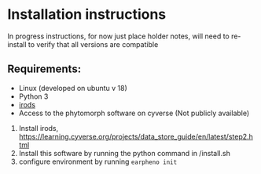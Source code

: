 # Installation instructions

In progress instructions, for now just place holder notes, will need to re-install to verify that all versions are compatible

## Requirements:
- Linux (developed on ubuntu v 18)
- Python 3
- [irods](https://learning.cyverse.org/projects/data_store_guide/en/latest/step2.html)
- Access to the phytomorph software on cyverse (Not publicly available)

1. Install irods, https://learning.cyverse.org/projects/data_store_guide/en/latest/step2.html
2. Install this software by running the python command in /install.sh
3. configure environment by running `earpheno init`
